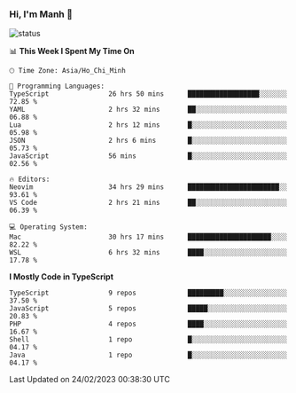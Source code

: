 ### Hi, I'm Manh 👋

![status](https://badge.stateful.com/manhhn01/status.svg)

<!--START_SECTION:waka-->
📊 **This Week I Spent My Time On** 

```text
🕑︎ Time Zone: Asia/Ho_Chi_Minh

💬 Programming Languages: 
TypeScript               26 hrs 50 mins      ██████████████████░░░░░░░   72.85 % 
YAML                     2 hrs 32 mins       ██░░░░░░░░░░░░░░░░░░░░░░░   06.88 % 
Lua                      2 hrs 12 mins       █░░░░░░░░░░░░░░░░░░░░░░░░   05.98 % 
JSON                     2 hrs 6 mins        █░░░░░░░░░░░░░░░░░░░░░░░░   05.73 % 
JavaScript               56 mins             █░░░░░░░░░░░░░░░░░░░░░░░░   02.56 % 

🔥 Editors: 
Neovim                   34 hrs 29 mins      ███████████████████████░░   93.61 % 
VS Code                  2 hrs 21 mins       ██░░░░░░░░░░░░░░░░░░░░░░░   06.39 % 

💻 Operating System: 
Mac                      30 hrs 17 mins      █████████████████████░░░░   82.22 % 
WSL                      6 hrs 32 mins       ████░░░░░░░░░░░░░░░░░░░░░   17.78 % 
```

**I Mostly Code in TypeScript** 

```text
TypeScript               9 repos             █████████░░░░░░░░░░░░░░░░   37.50 % 
JavaScript               5 repos             █████░░░░░░░░░░░░░░░░░░░░   20.83 % 
PHP                      4 repos             ████░░░░░░░░░░░░░░░░░░░░░   16.67 % 
Shell                    1 repo              █░░░░░░░░░░░░░░░░░░░░░░░░   04.17 % 
Java                     1 repo              █░░░░░░░░░░░░░░░░░░░░░░░░   04.17 % 
```




 Last Updated on 24/02/2023 00:38:30 UTC
<!--END_SECTION:waka-->
